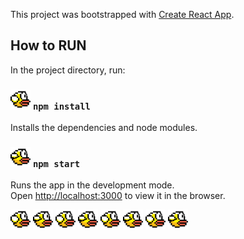 This project was bootstrapped with [Create React App](https://github.com/facebook/create-react-app).

## How to RUN

In the project directory, run:


###  <img src="/public/images/bird_wing_down.png"/> `npm install` 
Installs the dependencies and node modules.

### <img src="/public/images/bird_wing_up.png"/> `npm start`

Runs the app in the development mode.<br>
Open [http://localhost:3000](http://localhost:3000) to view it in the browser.

<img src="/public/images/bird_wing_down.png"/> 
<img src="/public/images/bird_wing_up.png"/> 
<img src="/public/images/bird_wing_down.png"/> 
<img src="/public/images/bird_wing_up.png"/> 
<img src="/public/images/bird_wing_down.png"/> 
<img src="/public/images/bird_wing_up.png"/> 
<img src="/public/images/bird_wing_down.png"/> 
<img src="/public/images/bird_wing_up.png"/> 


